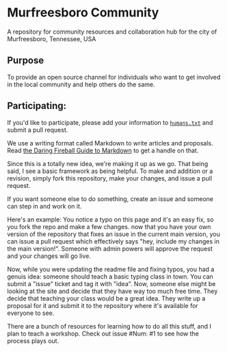 # Murfreesboro Community
A repository for community resources and collaboration hub for the city of Murfreesboro, Tennessee, USA

## Purpose
To provide an open source channel for individuals who want to get involved in the local community and help
others do the same.

## Participating:

If you'd like to participate, please add your information to [`humans.txt`](humans.txt) and submit a pull request.

We use a writing format called Markdown to write articles and proposals. Read [the Daring Fireball Guide to Markdown](http://daringfireball.net/projects/markdown/syntax) to get a handle on that.

Since this is a totally new idea, we're making it up as we go. That being said, I see a basic framework as being helpful. To make and addition or a revision, simply fork this repository, make your changes, and issue a pull request.

If you want someone else to do something, create an issue and someone can step in and work on it.

Here's an example: You notice a typo on this page and it's an easy fix, so you fork the repo and make a few changes. now that you have your own version of the repository that fixes an issue in the current main version, you can issue a pull request which effectively says "hey, include my changes in the main version!". Someone with admin powers will approve the request and your changes will go live.

Now, while you were updating the readme file and fixing typos, you had a genuis idea: someone should teach a basic typing class in town. You can submit a "issue" ticket and tag it with "idea". Now, someone else might be looking at the site and decide that they have way too much free time. They decide that teaching your class would be a great idea. They write up a proposal for it and submit it to the repository where it's available for everyone to see.

There are a bunch of resources for learning how to do all this stuff, and I plan to teach a workshop. Check out issue \#Num: #1 to see how the process plays out.
